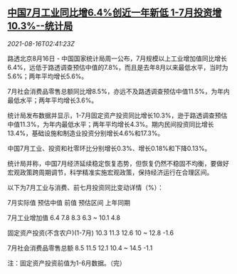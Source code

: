 <!--1629082862000-->
[中国7月工业同比增6.4%创近一年新低 1-7月投资增10.3%--统计局](https://cn.reuters.com/article/china-july-industry-consumption-fai-0816-idCNKBS2FH077)
------

<div><i>2021-08-16T02:41:23Z</i></div><p>路透北京8月16日 - 中国国家统计局周一公布，7月规模以上工业增加值同比增长6.4%，远低于路透调查预估中值的7.8%，而且是去年8月以来最低水平，当时为5.6%；两年平均增长5.6%。</p><p>7月社会消费品零售总额同比增8.5%，亦远不及路透调查预估中值11.5%，为年内最低水平；两年平均增长3.6%。</p><p>统计局发布数据并显示，1-7月固定资产投资同比增长10.3%，逊于路透调查预估中值11.3%，为年内最低水平；两年平均增长4.3%。期内民间投资同比增长13.4%，基础设施和制造业投资分别增长4.6%和17.3%。</p><p>中国7月工业、投资和社零环比分别增长0.3%、增长0.18%和下降0.13%。</p><p>统计局并称，中国7月经济延续稳定恢复态势，但恢复仍然不稳固不均衡，要做好宏观政策跨周期调节，科学精准实施宏观政策，保持经济运行在合理区间。</p><p>以下为7月工业与消费、前七月投资同比变动详情（%）：</p><p>7月实际值 预估中值 前值 预估区间 上年同期</p><p>7月工业增加值 6.4 7.8 8.3 6.3 ~ 10.1 4.8</p><p>固定资产投资(不含农户)(1-7月) 10.3 11.3 12.6 10 ~ 12.8 -1.6</p><p>7月社会消费品零售总额 8.5 11.5 12.1 10.4 ~ 14.5 -1.1</p><p>注：固定资产投资前值为1-6月数据。（完）</p>
